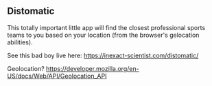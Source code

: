 Distomatic
---

This totally important little app will find the closest professional sports teams to you based on your location (from the browser's gelocation abilities).

See this bad boy live here: https://inexact-scientist.com/distomatic/

Geolocation? https://developer.mozilla.org/en-US/docs/Web/API/Geolocation_API